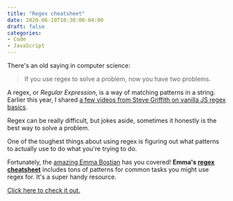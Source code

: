 ```yaml
---
title: "Regex cheatsheet"
date: 2020-06-10T10:30:00-04:00
draft: false
categories:
- Code
- JavaScript
---
```


There's an old saying in computer science:

> If you use regex to solve a problem, now you have two problems.

A regex, or *Regular Expression*, is a way of matching patterns in a string. Earlier this year, I shared [a few videos from Steve Griffith on vanilla JS regex basics](/regex-with-javascript/).

Regex can be really difficult, but jokes aside, sometimes it honestly is the best way to solve a problem.

One of the toughest things about using regex is figuring out what patterns to actually use to do what you're trying to do.

Fortunately, the [amazing Emma Bostian](https://compiled.blog/) has you covered! **Emma's [regex cheatsheet](https://dev.to/emmawedekind/regex-cheat-sheet-2j2a)** includes tons of patterns for common tasks you might use regex for. It's a super handy resource.

[Click here to check it out.](https://dev.to/emmawedekind/regex-cheat-sheet-2j2a)